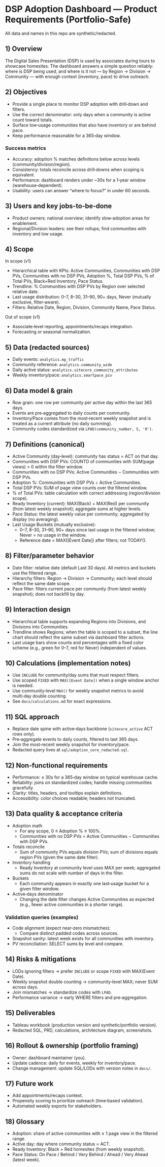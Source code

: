 # DSP Adoption Dashboard — Product Requirements (Portfolio‑Safe)

All data and names in this repo are synthetic/redacted.

## 1) Overview
The Digital Sales Presentation (DSP) is used by associates during tours to showcase homesites. The dashboard answers a simple question reliably: where is DSP being used, and where is it not — by Region → Division → Community — with enough context (inventory, pace) to drive outreach.

## 2) Objectives
- Provide a single place to monitor DSP adoption with drill‑down and filters.
- Use the correct denominator: only days when a community is active count toward totals.
- Surface low‑usage communities that also have inventory or are behind pace.
- Keep performance reasonable for a 365‑day window.

### Success metrics
- Accuracy: adoption % matches definitions below across levels (community/division/region).
- Consistency: totals reconcile across drill‑downs when scoping is equivalent.
- Performance: dashboard renders under ~30s for a 1‑year window (warehouse‑dependent).
- Usability: users can answer “where to focus?” in under 60 seconds.

## 3) Users and key jobs‑to‑be‑done
- Product owners: national overview; identify slow‑adoption areas for enablement.
- Regional/Division leaders: see their rollups; find communities with inventory and low usage.

## 4) Scope
In scope (v1)
- Hierarchical table with KPIs: Active Communities, Communities with DSP PVs, Communities with no DSP PVs, Adoption %, Total DSP PVs, % of Total PVs, Black+Red Inventory, Pace Status.
- Trendline: % Communities with DSP PVs by Region over selected relative date.
- Last usage distribution: 0–7, 8–30, 31–90, 90+ days, Never (mutually exclusive, filter‑aware).
- Filters: Relative Date, Region, Division, Community Name, Pace Status.

Out of scope (v1)
- Associate‑level reporting, appointments/recaps integration.
- Forecasting or seasonal normalization.

## 5) Data (redacted sources)
- Daily events: `analytics.mp_traffic`
- Community reference: `analytics.community_wide`
- Daily active status: `analytics.sitecore_community_attributes`
- Weekly inventory/pace: `analytics.smartpace_piv`

## 6) Data model & grain
- Row grain: one row per community per active day within the last 365 days.
- Events are pre‑aggregated to daily counts per community.
- Inventory/Pace comes from the most‑recent weekly snapshot and is treated as a current attribute (no daily summing).
- Community codes standardized via `LPAD(community_number, 5, '0')`.

## 7) Definitions (canonical)
- Active Community (day‑level): community has status = ACT on that day.
- Communities with DSP PVs: COUNTD of communities with SUM(page views) > 0 within the filter window.
- Communities with no DSP PVs: Active Communities − Communities with DSP PVs.
- Adoption %: Communities with DSP PVs ÷ Active Communities.
- Total DSP PVs: SUM of page view counts over the filtered window.
- % of Total PVs: table calculation with correct addressing (region/division scope).
- Ready Inventory (current): MAX(Black) + MAX(Red) per community (from latest weekly snapshot); aggregate sums at higher levels.
- Pace Status: the latest weekly value per community; aggregated by display (no averaging).
- Last Usage Buckets (mutually exclusive):
  - 0–7, 8–30, 31–90, 90+ days since last usage in the filtered window; Never = no usage in the window.
  - Reference date = MAX([Event Date]) after filters; not TODAY().

## 8) Filter/parameter behavior
- Date filter: relative date (default Last 30 days). All metrics and buckets use the filtered range.
- Hierarchy filters: Region → Division → Community; each level should reflect the same date scope.
- Pace filter: filters current pace per community (from latest weekly snapshot); does not backfill by day.

## 9) Interaction design
- Hierarchical table supports expanding Regions into Divisions, and Divisions into Communities.
- Trendline shows Regions; when the table is scoped to a subset, the line chart should reflect the same subset via dashboard filter actions.
- Last usage bars show counts and percentages with a fixed color scheme (e.g., green for 0–7, red for Never) independent of values.

## 10) Calculations (implementation notes)
- Use `INCLUDE` for community/day sums that must respect filters.
- Use scoped `FIXED` with `MAX([Event Date])` when a single window anchor is needed.
- Use community‑level `MAX()` for weekly snapshot metrics to avoid multi‑day double counting.
- See `docs/calculations.md` for exact expressions.

## 11) SQL approach
- Replace date spine with active‑days backbone (`sitecore_active` ACT rows only).
- Pre‑aggregate events to daily counts, filtered to last 365 days.
- Join the most‑recent weekly snapshot for inventory/pace.
- Redacted query lives at `sql/adoption_core_redacted.sql`.

## 12) Non‑functional requirements
- Performance: ≤ 30s for a 365‑day window on typical warehouse cache.
- Reliability: joins on standardized codes; handle missing communities gracefully.
- Clarity: titles, headers, and tooltips explain definitions.
- Accessibility: color choices readable; headers not truncated.

## 13) Data quality & acceptance criteria
- Adoption math
  - For any scope, 0 ≤ Adoption % ≤ 100%.
  - Communities with no DSP PVs = Active Communities − Communities with DSP PVs.
- Totals reconcile
  - Sum of community PVs equals division PVs; sum of divisions equals region PVs (given the same date filter).
- Inventory handling
  - Ready Inventory at community level uses MAX per week; aggregated sums do not scale with number of days in the filter.
- Buckets
  - Each community appears in exactly one last‑usage bucket for a given filter window.
- Active‑days denominator
  - Changing the date filter changes Active Communities as expected (e.g., fewer active communities in a shorter range).

### Validation queries (examples)
- Code alignment (expect near‑zero mismatches):
  - Compare distinct padded codes across sources.
- Snapshot sanity: latest week exists for all communities with inventory.
- PV reconciliation: SELECT sums by level and compare.

## 14) Risks & mitigations
- LODs ignoring filters → prefer `INCLUDE` or scope `FIXED` with MAX(Event Date).
- Weekly snapshot double counting → community‑level MAX; never SUM across days.
- Join mismatches → standardize codes with `LPAD`.
- Performance variance → early WHERE filters and pre‑aggregation.

## 15) Deliverables
- Tableau workbook (production version and synthetic/portfolio version).
- Redacted SQL, PRD, calculations, architecture diagram, screenshots.

## 16) Rollout & ownership (portfolio framing)
- Owner: dashboard maintainer (you).
- Update cadence: daily for events, weekly for inventory/pace.
- Change management: update SQL/LODs with version notes in `docs/`.

## 17) Future work
- Add appointments/recaps context.
- Propensity scoring to prioritize outreach (time‑based validation).
- Automated weekly exports for stakeholders.

## 18) Glossary
- Adoption: share of active communities with ≥ 1 page view in the filtered range.
- Active day: day where community status = ACT.
- Ready Inventory: Black + Red homesites (from weekly snapshot).
- Pace Status: On Pace / Behind / Very Behind / Ahead / Very Ahead (latest week).
